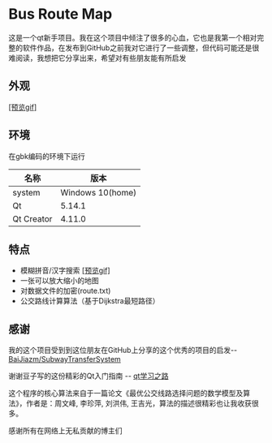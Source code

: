 # Bus Route Map

这是一个qt新手项目。我在这个项目中倾注了很多的心血，它也是我第一个相对完整的软件作品，在发布到GitHub之前我对它进行了一些调整，但代码可能还是很难阅读，我想把它分享出来，希望对有些朋友能有所启发

## 外观

[\[预览gif\]](https://ftp.bmp.ovh/imgs/2021/02/da5f8dee730006bb.gif)

## 环境
在gbk编码的环境下运行

| 名称 | 版本 |
| -- | -- |
| system | Windows 10(home) |
| Qt |  5.14.1 |
| Qt Creator |  4.11.0 |

## 特点

* 模糊拼音/汉字搜索 [\[预览gif\]](https://gitee.com/DanielBamboo/images/raw/master/20210208123343.gif)
* 一张可以放大缩小的地图
* 对数据文件的加密(route.txt)
* 公交路线计算算法（基于Dijkstra最短路径）

## 感谢

我的这个项目受到到这位朋友在GitHub上分享的这个优秀的项目的启发--[BaiJiazm/SubwayTransferSystem](https://github.com/BaiJiazm/SubwayTransferSystem)

谢谢豆子写的这份精彩的Qt入门指南 -- [qt学习之路](https://www.devbean.net/2012/08/qt-study-road-2-catelog/)

这个程序的核心算法来自于一篇论文《最优公交线路选择问题的数学模型及算法》，作者是：周文峰, 李珍萍, 刘洪伟, 王吉光，算法的描述很精彩也让我收获很多。

感谢所有在网络上无私贡献的博主们